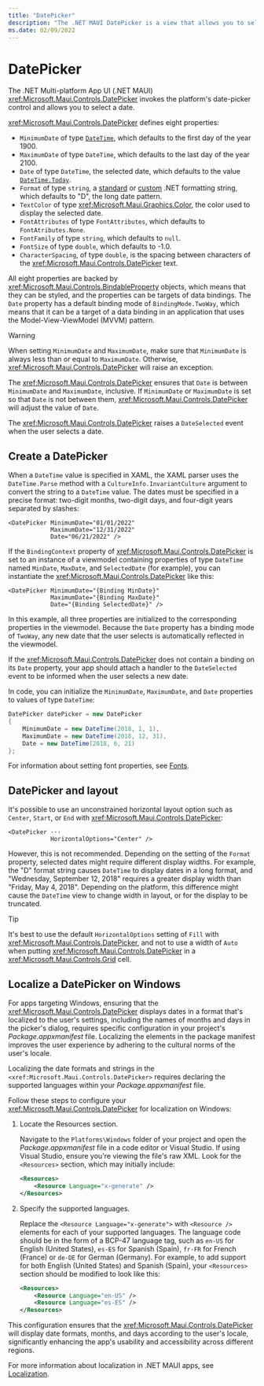 ```yaml
---
title: "DatePicker"
description: "The .NET MAUI DatePicker is a view that allows you to select a date."
ms.date: 02/09/2022
---
```


# DatePicker

The .NET Multi-platform App UI (.NET MAUI) <xref:Microsoft.Maui.Controls.DatePicker> invokes the platform's date-picker control and allows you to select a date.

<xref:Microsoft.Maui.Controls.DatePicker> defines eight properties:

- `MinimumDate` of type [`DateTime`](xref:System.DateTime), which defaults to the first day of the year 1900.
- `MaximumDate` of type `DateTime`, which defaults to the last day of the year 2100.
- `Date` of type `DateTime`, the selected date, which defaults to the value [`DateTime.Today`](xref:System.DateTime.Today).
- `Format` of type `string`, a [standard](/dotnet/standard/base-types/standard-date-and-time-format-strings/) or [custom](/dotnet/standard/base-types/custom-date-and-time-format-strings/) .NET formatting string, which defaults to "D", the long date pattern.
- `TextColor` of type <xref:Microsoft.Maui.Graphics.Color>, the color used to display the selected date.
- `FontAttributes` of type `FontAttributes`, which defaults to `FontAtributes.None`.
- `FontFamily` of type `string`, which defaults to `null`.
- `FontSize` of type `double`, which defaults to -1.0.
- `CharacterSpacing`, of type `double`, is the spacing between characters of the <xref:Microsoft.Maui.Controls.DatePicker> text.

All eight properties are backed by <xref:Microsoft.Maui.Controls.BindableProperty> objects, which means that they can be styled, and the properties can be targets of data bindings. The `Date` property has a default binding mode of `BindingMode.TwoWay`, which means that it can be a target of a data binding in an application that uses the Model-View-ViewModel (MVVM) pattern.

> [!WARNING]
> When setting `MinimumDate` and `MaximumDate`, make sure that `MinimumDate` is always less than or equal to `MaximumDate`. Otherwise, <xref:Microsoft.Maui.Controls.DatePicker> will raise an exception.

The <xref:Microsoft.Maui.Controls.DatePicker> ensures that `Date` is between `MinimumDate` and `MaximumDate`, inclusive. If `MinimumDate` or `MaximumDate` is set so that `Date` is not between them, <xref:Microsoft.Maui.Controls.DatePicker> will adjust the value of `Date`.

The <xref:Microsoft.Maui.Controls.DatePicker> raises a `DateSelected` event when the user selects a date.

## Create a DatePicker

When a `DateTime` value is specified in XAML, the XAML parser uses the `DateTime.Parse` method with a `CultureInfo.InvariantCulture` argument to convert the string to a `DateTime` value. The dates must be specified in a precise format: two-digit months, two-digit days, and four-digit years separated by slashes:

```xaml
<DatePicker MinimumDate="01/01/2022"
            MaximumDate="12/31/2022"
            Date="06/21/2022" />
```

If the `BindingContext` property of <xref:Microsoft.Maui.Controls.DatePicker> is set to an instance of a viewmodel containing properties of type `DateTime` named `MinDate`, `MaxDate`, and `SelectedDate` (for example), you can instantiate the <xref:Microsoft.Maui.Controls.DatePicker> like this:

```xaml
<DatePicker MinimumDate="{Binding MinDate}"
            MaximumDate="{Binding MaxDate}"
            Date="{Binding SelectedDate}" />
```

In this example, all three properties are initialized to the corresponding properties in the viewmodel. Because the `Date` property has a binding mode of `TwoWay`, any new date that the user selects is automatically reflected in the viewmodel.

If the <xref:Microsoft.Maui.Controls.DatePicker> does not contain a binding on its `Date` property, your app should attach a handler to the `DateSelected` event to be informed when the user selects a new date.

In code, you can initialize the `MinimumDate`, `MaximumDate`, and `Date` properties to values of type `DateTime`:

```csharp
DatePicker datePicker = new DatePicker
{
    MinimumDate = new DateTime(2018, 1, 1),
    MaximumDate = new DateTime(2018, 12, 31),
    Date = new DateTime(2018, 6, 21)
};
```

For information about setting font properties, see [Fonts](~/user-interface/fonts.md).

## DatePicker and layout

It's possible to use an unconstrained horizontal layout option such as `Center`, `Start`, or `End` with <xref:Microsoft.Maui.Controls.DatePicker>:

```xaml
<DatePicker ···
            HorizontalOptions="Center" />
```

However, this is not recommended. Depending on the setting of the `Format` property, selected dates might require different display widths. For example, the "D" format string causes `DateTime` to display dates in a long format, and "Wednesday, September 12, 2018" requires a greater display width than "Friday, May 4, 2018". Depending on the platform, this difference might cause the `DateTime` view to change width in layout, or for the display to be truncated.

> [!TIP]
> It's best to use the default `HorizontalOptions` setting of `Fill` with <xref:Microsoft.Maui.Controls.DatePicker>, and not to use a width of `Auto` when putting <xref:Microsoft.Maui.Controls.DatePicker> in a <xref:Microsoft.Maui.Controls.Grid> cell.

<!--
> [!TIP]
> On Android, the <xref:Microsoft.Maui.Controls.DatePicker> dialog can be customized by overriding the `CreateDatePickerDialog` method in a custom renderer. This allows, for example, additional buttons to be added to the dialog. -->

## Localize a DatePicker on Windows

For apps targeting Windows, ensuring that the <xref:Microsoft.Maui.Controls.DatePicker> displays dates in a format that's localized to the user's settings, including the names of months and days in the picker's dialog, requires specific configuration in your project's *Package.appxmanifest* file. Localizing the elements in the package manifest improves the user experience by adhering to the cultural norms of the user's locale.

Localizing the date formats and strings in the `<xref:Microsoft.Maui.Controls.DatePicker>` requires declaring the supported languages within your *Package.appxmanifest* file.

Follow these steps to configure your <xref:Microsoft.Maui.Controls.DatePicker> for localization on Windows:

1. Locate the Resources section.

   Navigate to the `Platforms\Windows` folder of your project and open the *Package.appxmanifest* file in a code editor or Visual Studio. If using Visual Studio, ensure you're viewing the file's raw XML. Look for the `<Resources>` section, which may initially include:

   ```xml
   <Resources>
       <Resource Language="x-generate" />
   </Resources>
   ```

1. Specify the supported languages.

   Replace the `<Resource Language="x-generate">` with `<Resource />` elements for each of your supported languages. The language code should be in the form of a BCP-47 language tag, such as `en-US` for English (United States), `es-ES` for Spanish (Spain), `fr-FR` for French (France) or `de-DE` for German (Germany).  For example, to add support for both English (United States) and Spanish (Spain), your `<Resources>` section should be modified to look like this:

   ```xml
   <Resources>
       <Resource Language="en-US" />
       <Resource Language="es-ES" />
   </Resources>
   ```

This configuration ensures that the <xref:Microsoft.Maui.Controls.DatePicker> will display date formats, months, and days according to the user's locale, significantly enhancing the app's usability and accessibility across different regions.

For more information about localization in .NET MAUI apps, see [Localization](~/fundamentals/localization.md).
